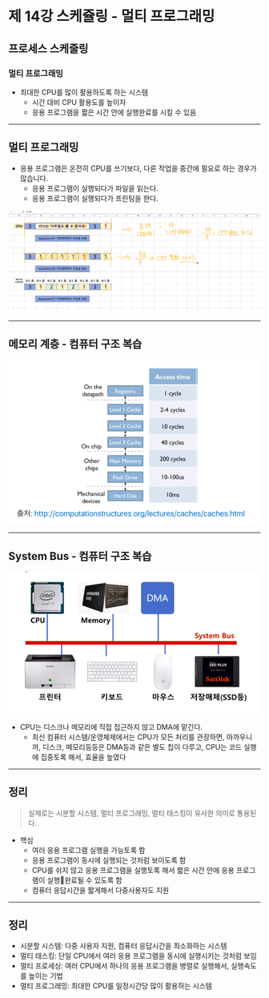 # 제 14강 스케쥴링 - 멀티 프로그래밍 
## 프로세스 스케줄링 
### 멀티 프로그래밍 
- 최대한 CPU를 많이 활용하도록 하는 시스템 
  - 시간 대비 CPU 활용도를 높이자 
  - 응용 프로그램을 짧은 시간 안에 실행완료를 시킬 수 있음 

---
## 멀티 프로그래밍 
- 응용 프로그램은 온전히 CPU를 쓰기보다, 다른 작업을 중간에 필요로 하는 경우가 많습니다. 
  - 응용 프로그램이 실행되다가 파일을 읽는다. 
  - 응용 프로그램이 실행되다가 프린팅을 한다. 

![멀티 프로그래밍](../img/multi_programming.png)    

---
## 메모리 계층 - 컴퓨터 구조 복습 
![메모리 계층](../img/memory_layer.png)  

---
## System Bus - 컴퓨터 구조 복습 
![시스템 버스](../img/system_bus.png)    
- CPU는 디스크나 메모리에 직접 접근하지 않고 DMA에 맡긴다. 
  - 최신 컴퓨터 시스템/운영체제에서는 CPU가 모든 처리를 관장하면, 아까우니까, 디스크, 메모리등등은 DMA등과 같은 별도 칩이 다루고, CPU는 코드 실행에 집중토록 해서, 효율을 높였다

---
## 정리 
> 실제로는 시분할 시스템, 멀티 프로그래밍, 멀티 태스킹이 유사한 의미로 통용된다. 
- 핵심 
  - 여러 응용 프로그램 실행을 가능토록 함 
  - 응용 프로그램이 동시에 실행되는 것처럼 보이도록 함 
  - CPU를 쉬지 않고 응용 프로그램을 실행토록 해서 짧은 시간 안에 응용 프로그램이 실행완료될 수 있도록 함 
  - 컴퓨터 응답시간을 짧게해서 다중사용자도 지원  
---
## 정리 
- 시분할 시스템: 다중 사용자 지원, 컴퓨터 응답시간을 최소화하는 시스템 
- 멀티 태스킹: 단일 CPU에서 여러 응용 프로그램을 동시에 실행시키는 것처럼 보임 
- 멀티 프로세싱: 여러 CPU에서 하나의 응용 프로그램을 병렬로 실행해서, 실행속도를 높이는 기법 
- 멀티 프로그래밍: 최대한 CPU를 일정시간당 많이 활용하는 시스템 

